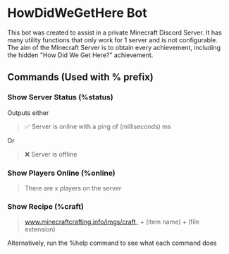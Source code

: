 # HowDidWeGetHere Bot

This bot was created to assist in a private
Minecraft Discord Server. It has many utility
functions that only work for 
1 server and is not configurable. The aim of 
the Minecraft Server is to obtain every achievement,
including the hidden "How Did We Get Here?" achievement.

## Commands (Used with % prefix)

### Show Server Status (%status)

Outputs either

> :white_check_mark: Server is online with a ping of (milliseconds) ms

Or 

> :x: Server is offline

### Show Players Online (%online)

> There are x players on the server

### Show Recipe (%craft)

> www.minecraftcrafting.info/imgs/craft_ + (item name) + (file extension)

Alternatively, run the %help command to see what each
command does